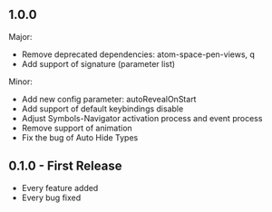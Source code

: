 ## 1.0.0
Major:
* Remove deprecated dependencies: atom-space-pen-views, q
* Add support of signature (parameter list)

Minor:
* Add new config parameter: autoRevealOnStart
* Add support of default keybindings disable
* Adjust Symbols-Navigator activation process and event process
* Remove support of animation
* Fix the bug of Auto Hide Types

## 0.1.0 - First Release
* Every feature added
* Every bug fixed
